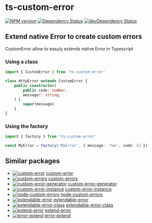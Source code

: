 # ts-custom-error

<!-- [![Build Status](https://travis-ci.org/adriengibrat/ts-custom-error.svg)](https://travis-ci.org/adriengibrat/ts-custom-error) -->

[![NPM version](https://badge.fury.io/js/ts-custom-error.svg)](http://badge.fury.io/js/ts-custom-error)
[![Dependency Status](https://david-dm.org/adriengibrat/ts-custom-error.svg)](https://david-dm.org/adriengibrat/ts-custom-error)
[![devDependency Status](https://david-dm.org/adriengibrat/ts-custom-error/dev-status.svg)](https://david-dm.org/adriengibrat/ts-custom-error#info=devDependencies)

## Extend native Error to create custom errors

CustomError allow to easyly extends native Error in Typescript

### Using a class
```ts
import { CustomError } from 'ts-custom-error'

class HttpError extends CustomError {
	public constructor(
		public code: number,
		message?: string,
	) {
		super(message)
	}
}
```

### Using the factory
```ts
import { factory } from 'ts-custom-error'

const MyError = factory('MyError', { message: 'foo', code: 42 })
```

## Similar packages
- [![custom-error](https://badge.fury.io/js/custom-error.svg)](https://www.npmjs.com/package/custom-error) [custom-error](https://github.com/andrezsanchez/custom-error)
- [![custom-errors](https://badge.fury.io/js/custom-errors.svg)](https://www.npmjs.com/package/custom-errors) [custom-errors](https://github.com/techjacker/custom-errors)
- [![custom-error-generator](https://badge.fury.io/js/custom-error-generator.svg)](https://www.npmjs.com/package/custom-error-generator) [custom-error-generator](https://github.com/jproulx/node-custom-error)
- [![custom-error-instance](https://badge.fury.io/js/custom-error-instance.svg)](https://www.npmjs.com/package/custom-error-instance) [custom-error-instance](https://github.com/Gi60s/custom-error-instance)
- [![node-custom-errors](https://badge.fury.io/js/node-custom-errors.svg)](https://www.npmjs.com/package/node-custom-errors) [node-custom-errors](https://github.com/axyjs/node-custom-errors)
- [![extendable-error](https://badge.fury.io/js/extendable-error.svg)](https://www.npmjs.com/package/extendable-error) [extendable-error](https://github.com/vilic/extendable-error)
- [![extendable-error-class](https://badge.fury.io/js/extendable-error-class.svg)](https://www.npmjs.com/package/extendable-error-class) [extendable-error-class](https://github.com/brillout/extendable-error-class)
- [![extend-error](https://badge.fury.io/js/extend-error.svg)](https://www.npmjs.com/package/extend-error) [extend-error](https://github.com/jayyvis/extend-error)
- [![error-extend](https://badge.fury.io/js/eerror-extend.svg)](https://www.npmjs.com/package/error-extend) [error-extend](https://github.com/tilap/error-extend)
